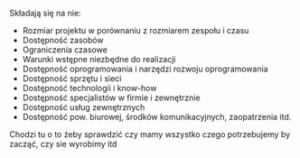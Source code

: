 Składają się na nie:
- Rozmiar projektu w porównaniu z rozmiarem zespołu i czasu
- Dostępność zasobów
- Ograniczenia czasowe
- Warunki wstępne niezbędne do realizacji
- Dostępność oprogramowania i narzędzi rozwoju oprogramowania
- Dostępność sprzętu i sieci
- Dostępność technologii i know-how
- Dostępność specjalistów w firmie i zewnętrznie
- Dostępność usług zewnętrznych
- Dostępność pow. biurowej, środków komunikacyjnych, zaopatrzenia itd.

Chodzi tu o to żeby sprawdzić czy mamy wszystko czego potrzebujemy by zacząć, czy sie wyrobimy itd